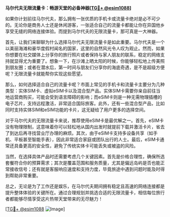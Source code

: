 **马尔代夫无限流量卡：畅游天堂的必备神器[[TG💪+ @esim1088](https://t.me/s/esim1088)]**

如果你计划前往马尔代夫，那么拥有一张优质的手机卡或流量卡绝对是必不可少的。无论你是商务人士还是休闲游客，一张适合自己的流量卡都能让你在异国他乡享受无缝的网络连接体验。而提到马尔代夫的无限流量卡，那可真是一大神器。

首先，让我们来聊聊为什么选择马尔代夫无限流量卡是如此重要。马尔代夫是一个以美丽海滩和豪华度假村闻名的国家，这里的自然风光令人叹为观止。然而，如果你想要在社交媒体上分享你的旅行照片或者保持与家人朋友的联系，稳定的网络支持就显得尤为重要了。想象一下，在沙滩上晒太阳的时候，你能够轻松地上传美照到朋友圈；或者在潜水后，第一时间与朋友们分享你的海底奇遇，是不是超级方便呢？无限流量卡就能帮你实现这些愿望。

那么，如何选择适合自己的流量卡呢？市面上常见的手机卡和流量卡主要分为几种类型：实体SIM卡、虚拟eSIM卡以及混合型产品。实体SIM卡需要你亲自前往当地运营商购买，可能会受到语言障碍的影响；而eSIM卡则是一种无需物理插槽的电子芯片，支持远程激活，非常适合国际旅客。此外，还有一些混合型产品，比如同时支持实体SIM和eSIM功能的卡片，这无疑给了用户更多的选择空间。

对于马尔代夫的无限流量卡来说，推荐使用eSIM卡是最优解之一。首先，eSIM卡没有物理限制，这意味着你可以轻松地从国内出发时就提前下载并激活卡片，省去了到达后再寻找营业厅办理的麻烦。其次，由于eSIM卡支持多设备共享（如手机、平板甚至智能手表），因此非常适合家庭或团队出行的人士。最后，eSIM卡通常还具备更高的安全性，避免了传统实体卡可能丢失或被盗的风险。

当然，在选择具体产品时还需要考虑几个关键因素。首先是价格合理性，确保所选套餐符合你的预算需求；其次是覆盖范围和服务质量，尤其是偏远岛屿是否也能正常接收信号；还有就是客服响应速度和支持力度，毕竟旅途中遇到问题时能及时得到帮助非常重要。

总之，无论是为了工作还是娱乐，在马尔代夫期间拥有稳定且高速的网络连接都是提升整体体验的关键所在。通过合理规划并挑选合适的无限流量卡，相信每位旅行者都能够尽情享受这片热带天堂带来的无尽魅力！

[[TG💪+ @esim1088](https://t.me/s/esim1088) ![Image](https://i.postimg.cc/4NQfJmqS/Snipaste-2025-05-13-00-14-12.png)]